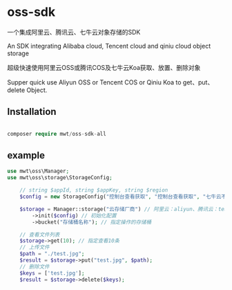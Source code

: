 # oss-sdk

一个集成阿里云、腾讯云、七牛云对象存储的SDK

An SDK integrating Alibaba cloud, Tencent cloud and qiniu cloud object storage

超级快速使用阿里云OSS或腾讯COS及七牛云Koa获取、放置、删除对象

Supper quick use Aliyun OSS or Tencent COS or Qiniu Koa to get、put、delete Object.

## Installation

```php

composer require mwt/oss-sdk-all

```

## example

```php
use mwt\oss\Manager;
use mwt\oss\storage\StorageConfig;

    // string $appId, string $appKey, string $region
    $config = new StorageConfig("控制台查看获取", "控制台查看获取", "七牛云不需要配置这个参数，留空字符串");

    $storage = Manager::storage("云存储厂商") // 阿里云：aliyun、腾讯云：tencent、七牛云：qiniu
        ->init($config) // 初始化配置
        ->bucket("存储桶名称"); // 指定操作的存储桶

    // 查看文件列表
    $storage->get(10); // 指定查看10条
    // 上传文件
    $path = "./test.jpg";
    $result = $storage->put("test.jpg", $path);
    // 删除文件
    $keys = ['test.jpg'];
    $result = $storage->delete($keys);
```

